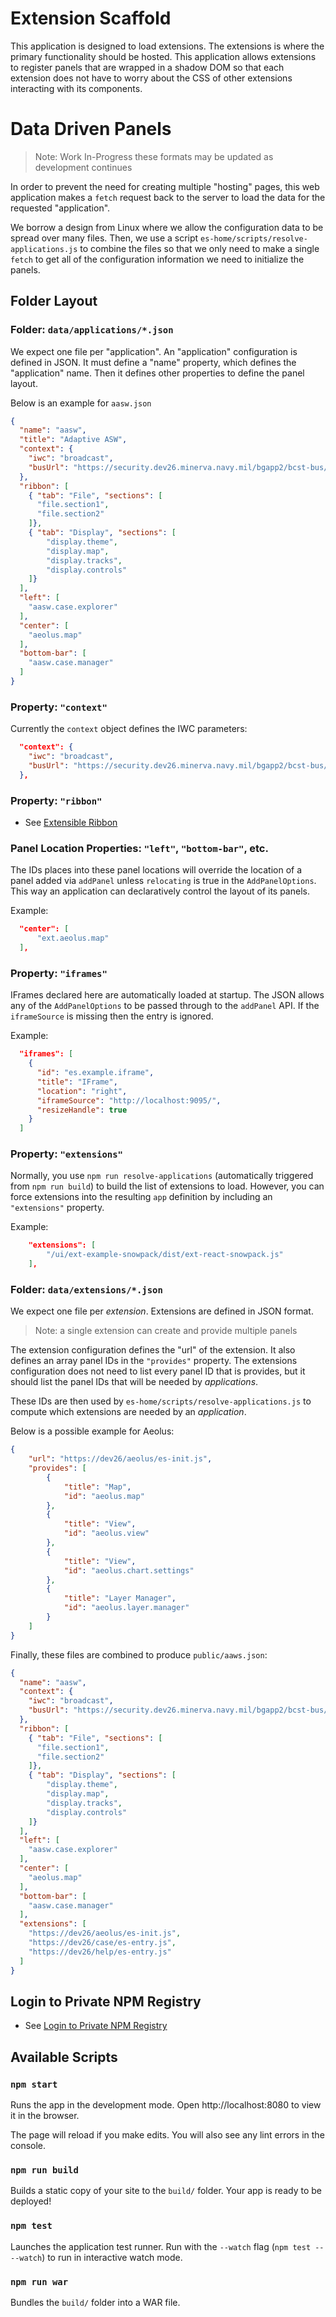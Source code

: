 # Extension Scaffold

This application is designed to load extensions.
The extensions is where the primary functionality should be hosted.
This application allows extensions to register panels that
are wrapped in a shadow DOM so that each extension does not
have to worry about the CSS of other extensions interacting
with its components.

# Data Driven Panels

> Note: Work In-Progress these formats may be updated as development continues

In order to prevent the need for creating multiple "hosting" pages,
this web application makes a `fetch` request back to the server
to load the data for the requested "application".

We borrow a design from Linux where we allow the configuration data
to be spread over many files. Then, we use a script `es-home/scripts/resolve-applications.js`
to combine the files so that we only need to make a single `fetch` to get
all of the configuration information we need to initialize the panels.

## Folder Layout

### Folder: `data/applications/*.json`

We expect one file per "application". 
An "application" configuration is defined in JSON.
It must define a "name" property, which defines the "application" name.
Then it defines other properties to define the panel layout.

Below is an example for `aasw.json`

```json
{
  "name": "aasw",
  "title": "Adaptive ASW",
  "context": {
    "iwc": "broadcast",
    "busUrl": "https://security.dev26.minerva.navy.mil/bgapp2/bcst-bus/index.html"
  },
  "ribbon": [
    { "tab": "File", "sections": [
      "file.section1",
      "file.section2"
    ]},
    { "tab": "Display", "sections": [
        "display.theme",
        "display.map",
        "display.tracks",
        "display.controls"
    ]}
  ],
  "left": [ 
    "aasw.case.explorer" 
  ],
  "center": [
    "aeolus.map"
  ],
  "bottom-bar": [
    "aasw.case.manager"
  ]
}
```

### Property: `"context"`

Currently the `context` object defines the IWC parameters:

```json
  "context": {
    "iwc": "broadcast",
    "busUrl": "https://security.dev26.minerva.navy.mil/bgapp2/bcst-bus/index.html"
  },
```

### Property: `"ribbon"`

* See [Extensible Ribbon](../Extensible-Ribbon.md)

### Panel Location Properties: `"left"`, `"bottom-bar"`, etc.

The IDs places into these panel locations will override the location of a panel 
added via `addPanel` unless `relocating` is true in the `AddPanelOptions`.
This way an application can declaratively control the layout of its panels.

Example: 

```json
  "center": [
      "ext.aeolus.map"
  ],
```

### Property: `"iframes"`

IFrames declared here are automatically loaded at startup.
The JSON allows any of the `AddPanelOptions` to be passed through to the `addPanel` API.
If the `iframeSource` is missing then the entry is ignored.

Example:

```json
  "iframes": [
    {
      "id": "es.example.iframe",
      "title": "IFrame",
      "location": "right",
      "iframeSource": "http://localhost:9095/",
      "resizeHandle": true
    }
  ]
```

### Property: `"extensions"`

Normally, you use `npm run resolve-applications` (automatically triggered from `npm run build`)
to build the list of extensions to load.
However, you can force extensions into the resulting `app` definition by including
an `"extensions"` property.

Example:

```json
    "extensions": [
        "/ui/ext-example-snowpack/dist/ext-react-snowpack.js"
    ],
```

### Folder: `data/extensions/*.json`

We expect one file per *extension*.
Extensions are defined in JSON format.

> Note: a single extension can create and provide multiple panels

The extension configuration defines the "url" of the extension.
It also defines an array panel IDs in the `"provides"` property.
The extensions configuration does not need to list every panel ID that is provides,
but it should list the panel IDs that will be needed by *applications*.

These IDs are then used by `es-home/scripts/resolve-applications.js` to compute
which extensions are needed by an *application*.

Below is a possible example for Aeolus:

```json
{
    "url": "https://dev26/aeolus/es-init.js",
    "provides": [
        {
            "title": "Map",
            "id": "aeolus.map"
        },
        {
            "title": "View",
            "id": "aeolus.view"
        },
        {
            "title": "View",
            "id": "aeolus.chart.settings"
        },
        {
            "title": "Layer Manager",
            "id": "aeolus.layer.manager"
        }
    ]
}
```

Finally, these files are combined to produce `public/aaws.json`:

```json
{
  "name": "aasw",
  "context": {
    "iwc": "broadcast",
    "busUrl": "https://security.dev26.minerva.navy.mil/bgapp2/bcst-bus/index.html"
  },
  "ribbon": [
    { "tab": "File", "sections": [
      "file.section1",
      "file.section2"
    ]},
    { "tab": "Display", "sections": [
        "display.theme",
        "display.map",
        "display.tracks",
        "display.controls"
    ]}
  ],
  "left": [
    "aasw.case.explorer"
  ],
  "center": [
    "aeolus.map"
  ],
  "bottom-bar": [
    "aasw.case.manager"
  ],
  "extensions": [
    "https://dev26/aeolus/es-init.js",
    "https://dev26/case/es-entry.js",
    "https://dev26/help/es-entry.js"
  ]
}
```

## Login to Private NPM Registry

* See [Login to Private NPM Registry](../Login-to-Private-NPM-Registry.md)

## Available Scripts

### `npm start`

Runs the app in the development mode.
Open http://localhost:8080 to view it in the browser.

The page will reload if you make edits.
You will also see any lint errors in the console.

### `npm run build`

Builds a static copy of your site to the `build/` folder.
Your app is ready to be deployed!

### `npm test`

Launches the application test runner.
Run with the `--watch` flag (`npm test -- --watch`) to run in interactive watch mode.

### `npm run war`

Bundles the `build/` folder into a WAR file.

